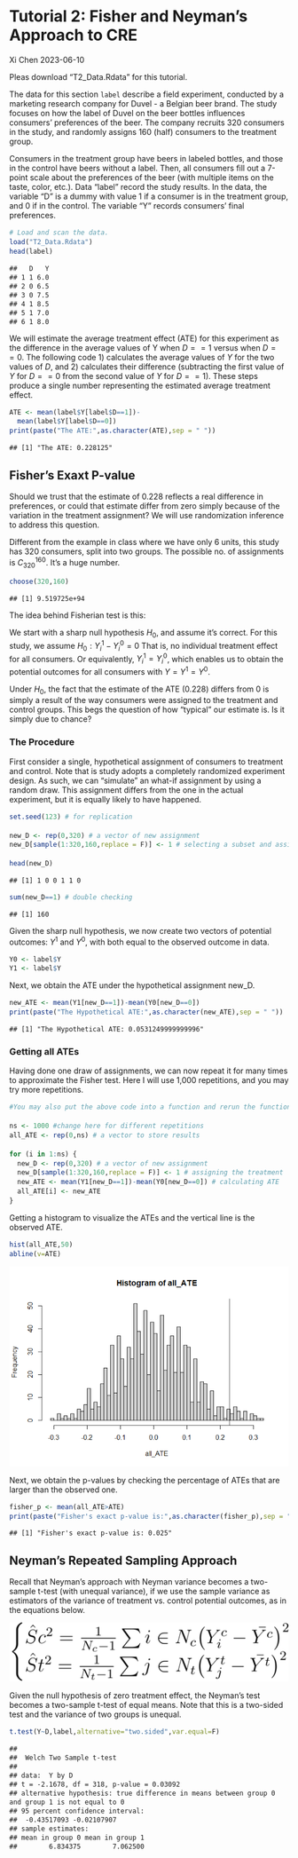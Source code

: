 Tutorial 2: Fisher and Neyman’s Approach to CRE
================
Xi Chen
2023-06-10

Pleas download “T2_Data.Rdata” for this tutorial.

The data for this section `label` describe a field experiment, conducted
by a marketing research company for Duvel - a Belgian beer brand. The
study focuses on how the label of Duvel on the beer bottles influences
consumers’ preferences of the beer. The company recruits 320 consumers
in the study, and randomly assigns 160 (half) consumers to the treatment
group.

Consumers in the treatment group have beers in labeled bottles, and
those in the control have beers without a label. Then, all consumers
fill out a 7-point scale about the preferences of the beer (with
multiple items on the taste, color, etc.). Data “label” record the study
results. In the data, the variable “D” is a dummy with value 1 if a
consumer is in the treatment group, and 0 if in the control. The
variable “Y” records consumers’ final preferences.

``` r
# Load and scan the data.  
load("T2_Data.Rdata")
head(label)
```

    ##   D   Y
    ## 1 1 6.0
    ## 2 0 6.5
    ## 3 0 7.5
    ## 4 1 8.5
    ## 5 1 7.0
    ## 6 1 8.0

We will estimate the average treatment effect (ATE) for this experiment
as the difference in the average values of Y when $D==1$ versus when
$D==0$. The following code 1) calculates the average values of $Y$ for
the two values of $D$, and 2) calculates their difference (subtracting
the first value of $Y$ for $D==0$ from the second value of $Y$ for
$D==1$). These steps produce a single number representing the estimated
average treatment effect.

``` r
ATE <- mean(label$Y[label$D==1])-
  mean(label$Y[label$D==0])
print(paste("The ATE:",as.character(ATE),sep = " "))
```

    ## [1] "The ATE: 0.228125"

## Fisher’s Exaxt P-value

Should we trust that the estimate of 0.228 reflects a real difference in
preferences, or could that estimate differ from zero simply because of
the variation in the treatment assignment? We will use randomization
inference to address this question.

Different from the example in class where we have only 6 units, this
study has 320 consumers, split into two groups. The possible no. of
assignments is $C_{320}^{160}$. It’s a huge number.

``` r
choose(320,160) 
```

    ## [1] 9.519725e+94

The idea behind Fisherian test is this:

We start with a sharp null hypothesis $H_{0}$, and assume it’s correct.
For this study, we assume $H_{0}:Y_{i}^{1}-Y_{i}^{0}=0$ That is, no
individual treatment effect for all consumers. Or equivalently,
$Y_{i}^{1}=Y_{i}^{0}$, which enables us to obtain the potential outcomes
for all consumers with $Y=Y^{1}=Y^{0}$.

Under $H_{0}$, the fact that the estimate of the ATE (0.228) differs
from 0 is simply a result of the way consumers were assigned to the
treatment and control groups. This begs the question of how “typical”
our estimate is. Is it simply due to chance?

### The Procedure

First consider a single, hypothetical assignment of consumers to
treatment and control. Note that is study adopts a completely randomized
experiment design. As such, we can “simulate” an what-if assignment by
using a random draw. This assignment differs from the one in the actual
experiment, but it is equally likely to have happened.

``` r
set.seed(123) # for replication

new_D <- rep(0,320) # a vector of new assignment
new_D[sample(1:320,160,replace = F)] <- 1 # selecting a subset and assigning the treatment

head(new_D)
```

    ## [1] 1 0 0 1 1 0

``` r
sum(new_D==1) # double checking
```

    ## [1] 160

Given the sharp null hypothesis, we now create two vectors of potential
outcomes: $Y^{1}$ and $Y^{0}$, with both equal to the observed outcome
in data.

``` r
Y0 <- label$Y
Y1 <- label$Y
```

Next, we obtain the ATE under the hypothetical assignment new_D.

``` r
new_ATE <- mean(Y1[new_D==1])-mean(Y0[new_D==0])
print(paste("The Hypothetical ATE:",as.character(new_ATE),sep = " "))
```

    ## [1] "The Hypothetical ATE: 0.0531249999999996"

### Getting all ATEs

Having done one draw of assignments, we can now repeat it for many times
to approximate the Fisher test. Here I will use 1,000 repetitions, and
you may try more repetitions.

``` r
#You may also put the above code into a function and rerun the function for many times. I use for-loops here, just to make things easier to understand. 

ns <- 1000 #change here for different repetitions
all_ATE <- rep(0,ns) # a vector to store results

for (i in 1:ns) {
  new_D <- rep(0,320) # a vector of new assignment
  new_D[sample(1:320,160,replace = F)] <- 1 # assigning the treatment
  new_ATE <- mean(Y1[new_D==1])-mean(Y0[new_D==0]) # calculating ATE
  all_ATE[i] <- new_ATE
}
```

Getting a histogram to visualize the ATEs and the vertical line is the
observed ATE.

``` r
hist(all_ATE,50)
abline(v=ATE)
```

![](Tutorial-2-CRE_files/figure-gfm/unnamed-chunk-8-1.png)<!-- -->

Next, we obtain the p-values by checking the percentage of ATEs that are
larger than the observed one.

``` r
fisher_p <- mean(all_ATE>ATE)
print(paste("Fisher's exact p-value is:",as.character(fisher_p),sep = " "))
```

    ## [1] "Fisher's exact p-value is: 0.025"

## Neyman’s Repeated Sampling Approach

Recall that Neyman’s approach with Neyman variance becomes a two-sample
t-test (with unequal variance), if we use the sample variance as
estimators of the variance of treatment vs. control potential outcomes,
as in the equations below.

![](Tutorial-2-CRE_files/figure-gfm/Neyman.svg)<!-- -->

Given the null hypothesis of zero treatment effect, the Neyman’s test
becomes a two-sample t-test of equal means. Note that this is a
two-sided test and the variance of two groups is unequal.

``` r
t.test(Y~D,label,alternative="two.sided",var.equal=F)
```

    ## 
    ##  Welch Two Sample t-test
    ## 
    ## data:  Y by D
    ## t = -2.1678, df = 318, p-value = 0.03092
    ## alternative hypothesis: true difference in means between group 0 and group 1 is not equal to 0
    ## 95 percent confidence interval:
    ##  -0.43517093 -0.02107907
    ## sample estimates:
    ## mean in group 0 mean in group 1 
    ##        6.834375        7.062500
